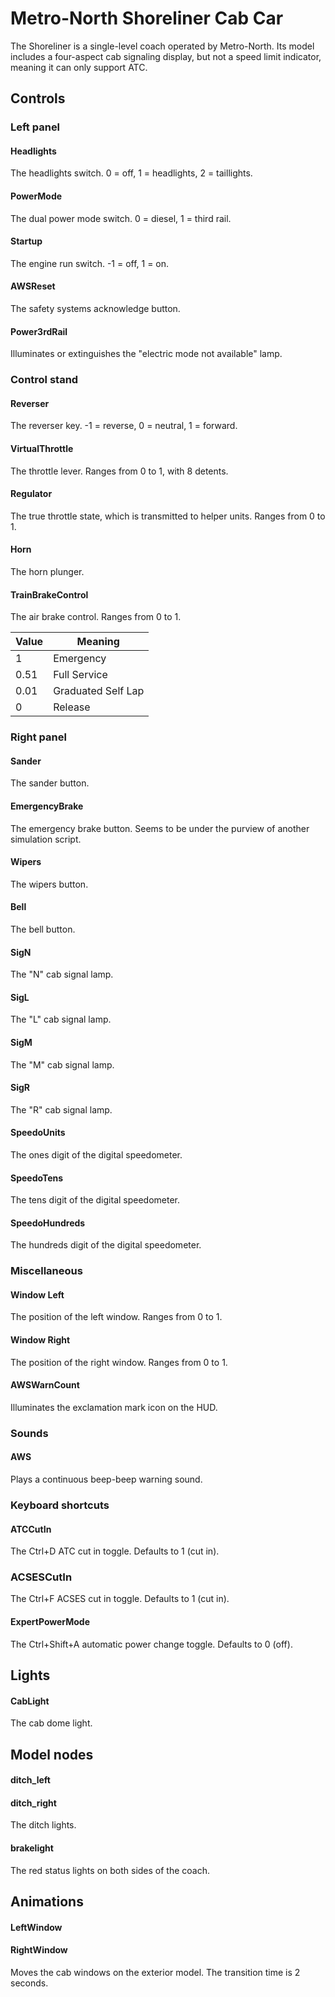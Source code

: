 # Metro-North Shoreliner Cab Car

The Shoreliner is a single-level coach operated by Metro-North. Its model includes a four-aspect cab signaling display, but not a speed limit indicator, meaning it can only support ATC.

## Controls

### Left panel

#### Headlights

The headlights switch. 0 = off, 1 = headlights, 2 = taillights.

#### PowerMode

The dual power mode switch. 0 = diesel, 1 = third rail.

#### Startup

The engine run switch. -1 = off, 1 = on.

#### AWSReset

The safety systems acknowledge button.

#### Power3rdRail

Illuminates or extinguishes the "electric mode not available" lamp.

### Control stand

#### Reverser

The reverser key. -1 = reverse, 0 = neutral, 1 = forward.

#### VirtualThrottle

The throttle lever. Ranges from 0 to 1, with 8 detents.

#### Regulator

The true throttle state, which is transmitted to helper units. Ranges from 0 to 1.

#### Horn

The horn plunger.

#### TrainBrakeControl

The air brake control. Ranges from 0 to 1.

| Value | Meaning |
| --- | --- |
| 1 | Emergency |
| 0.51 | Full Service |
| 0.01 | Graduated Self Lap |
| 0 | Release |

### Right panel

#### Sander

The sander button.

#### EmergencyBrake

The emergency brake button. Seems to be under the purview of another simulation script.

#### Wipers

The wipers button.

#### Bell

The bell button.

#### SigN

The "N" cab signal lamp.

#### SigL

The "L" cab signal lamp.

#### SigM

The "M" cab signal lamp.

#### SigR

The "R" cab signal lamp.

#### SpeedoUnits

The ones digit of the digital speedometer.

#### SpeedoTens

The tens digit of the digital speedometer.

#### SpeedoHundreds

The hundreds digit of the digital speedometer.

### Miscellaneous

#### Window Left

The position of the left window. Ranges from 0 to 1.

#### Window Right

The position of the right window. Ranges from 0 to 1.

#### AWSWarnCount

Illuminates the exclamation mark icon on the HUD.

### Sounds

#### AWS

Plays a continuous beep-beep warning sound.

### Keyboard shortcuts

#### ATCCutIn

The Ctrl+D ATC cut in toggle. Defaults to 1 (cut in).

### ACSESCutIn

The Ctrl+F ACSES cut in toggle. Defaults to 1 (cut in).

#### ExpertPowerMode

The Ctrl+Shift+A automatic power change toggle. Defaults to 0 (off).

## Lights

#### CabLight

The cab dome light.

## Model nodes

#### ditch_left

#### ditch_right

The ditch lights.

#### brakelight

The red status lights on both sides of the coach.

## Animations

#### LeftWindow

#### RightWindow

Moves the cab windows on the exterior model. The transition time is 2 seconds.